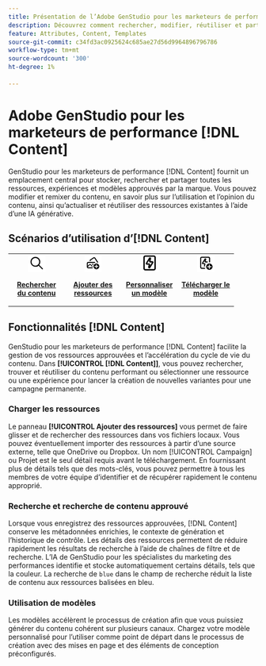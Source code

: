 ```yaml
---
title: Présentation de l’Adobe GenStudio pour les marketeurs de performances [!DNL Content]
description: Découvrez comment rechercher, modifier, réutiliser et partager des ressources approuvées par la marque dans un portail intuitif.
feature: Attributes, Content, Templates
source-git-commit: c34fd3ac0925624c685ae27d56d9964896796786
workflow-type: tm+mt
source-wordcount: '300'
ht-degree: 1%

---
```



# Adobe GenStudio pour les marketeurs de performance [!DNL Content]

GenStudio pour les marketeurs de performance [!DNL Content] fournit un emplacement central pour stocker, rechercher et partager toutes les ressources, expériences et modèles approuvés par la marque. Vous pouvez modifier et remixer du contenu, en savoir plus sur l’utilisation et l’opinion du contenu, ainsi qu’actualiser et réutiliser des ressources existantes à l’aide d’une IA générative.

## Scénarios d’utilisation d’[!DNL Content] 

<table style="table-layout:fixed">
<tr style="border: 0;">
   <td align="center" valign="top" width="100">
      <a href="../content/manage-assets.md#search">
         <img alt="loupe" src="../../assets/icons/icon-search-35.svg" width="35">
      </a>
      <p>
         <a href="../content/manage-assets.md#search">
         <strong>Rechercher du contenu</strong>
         </a>
      </p>
   </td>
   <td align="center" valign="top" width="100">
      <a href="../content/manage-assets.md">
         <img alt="images avec signe plus" src="../../assets/icons/icon-addContent-35.svg" width="35">
      </a>
      <p>
         <a href="../content/manage-assets.md">
         <strong>Ajouter des ressources</strong>
         </a>
      </p>
   </td>
   <td align="center" valign="top" width="100">
      <a href="../content/customize-template.md">
         <img alt="éclair sur la ressource" src="../../assets/icons/icon-template-35.svg" width="35">
      </a>
      <p>
         <a href="../content/customize-template.md">
         <strong>Personnaliser un modèle</strong>
         </a>
      </p>
   </td>
   <td align="center" valign="top" width="100">
      <a href="../content/use-templates.md">
         <img alt="éclair sur une ressource avec le signe plus" src="../../assets/icons/icon-addTemplate-35.svg" width="35">
      </a>
      <p>
         <a href="../content/use-templates.md#upload-a-template">
         <strong>Télécharger le modèle</strong>
         </a>
      </p>
   </td>
</tr>
</table>

## Fonctionnalités [!DNL Content]

GenStudio pour les marketeurs de performance [!DNL Content] facilite la gestion de vos ressources approuvées et l’accélération du cycle de vie du contenu. Dans **[!UICONTROL [!DNL Content]]**, vous pouvez rechercher, trouver et réutiliser du contenu performant ou sélectionner une ressource ou une expérience pour lancer la création de nouvelles variantes pour une campagne permanente.

### Charger les ressources

Le panneau **[!UICONTROL Ajouter des ressources]** vous permet de faire glisser et de rechercher des ressources dans vos fichiers locaux. Vous pouvez éventuellement importer des ressources à partir d’une source externe, telle que OneDrive ou Dropbox. Un nom [!UICONTROL Campaign] ou Projet est le seul détail requis avant le téléchargement. En fournissant plus de détails tels que des mots-clés, vous pouvez permettre à tous les membres de votre équipe d’identifier et de récupérer rapidement le contenu approprié.

### Recherche et recherche de contenu approuvé

Lorsque vous enregistrez des ressources approuvées, [!DNL Content] conserve les métadonnées enrichies, le contexte de génération et l’historique de contrôle. Les détails des ressources permettent de réduire rapidement les résultats de recherche à l’aide de chaînes de filtre et de recherche. L’IA de GenStudio pour les spécialistes du marketing des performances identifie et stocke automatiquement certains détails, tels que la couleur. La recherche de `blue` dans le champ de recherche réduit la liste de contenu aux ressources balisées en bleu.

### Utilisation de modèles

Les modèles accélèrent le processus de création afin que vous puissiez générer du contenu cohérent sur plusieurs canaux. Chargez votre modèle personnalisé pour l’utiliser comme point de départ dans le processus de création avec des mises en page et des éléments de conception préconfigurés.
